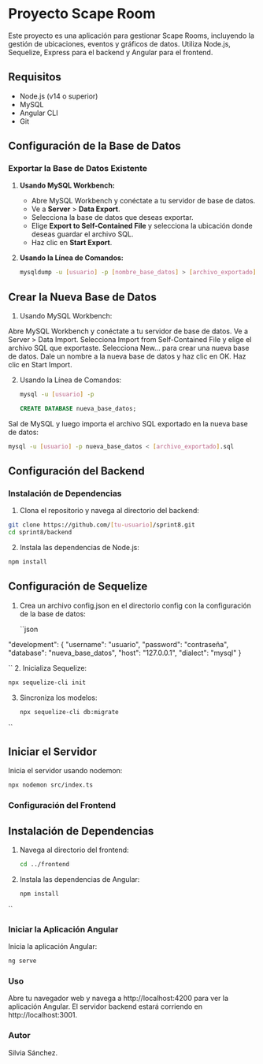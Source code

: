# Proyecto Scape Room

Este proyecto es una aplicación para gestionar Scape Rooms, incluyendo la gestión de ubicaciones, eventos y gráficos de datos. Utiliza Node.js, Sequelize, Express para el backend y Angular para el frontend.

## Requisitos

- Node.js (v14 o superior)
- MySQL
- Angular CLI
- Git

## Configuración de la Base de Datos

### Exportar la Base de Datos Existente

1. **Usando MySQL Workbench:**
   - Abre MySQL Workbench y conéctate a tu servidor de base de datos.
   - Ve a **Server** > **Data Export**.
   - Selecciona la base de datos que deseas exportar.
   - Elige **Export to Self-Contained File** y selecciona la ubicación donde deseas guardar el archivo SQL.
   - Haz clic en **Start Export**.

2. **Usando la Línea de Comandos:**
   ```sh
   mysqldump -u [usuario] -p [nombre_base_datos] > [archivo_exportado].sql

## Crear la Nueva Base de Datos

1. Usando MySQL Workbench:

Abre MySQL Workbench y conéctate a tu servidor de base de datos.
Ve a Server > Data Import.
Selecciona Import from Self-Contained File y elige el archivo SQL que exportaste.
Selecciona New... para crear una nueva base de datos.
Dale un nombre a la nueva base de datos y haz clic en OK.
Haz clic en Start Import.

2. Usando la Línea de Comandos:

   ```sh
   mysql -u [usuario] -p
   ```

   ```sql
   CREATE DATABASE nueva_base_datos;
   ```

Sal de MySQL y luego importa el archivo SQL exportado en la nueva base de datos:

   ```sh
   mysql -u [usuario] -p nueva_base_datos < [archivo_exportado].sql
   ```

## Configuración del Backend

### Instalación de Dependencias

1. Clona el repositorio y navega al directorio del backend:
```sh
git clone https://github.com/[tu-usuario]/sprint8.git
cd sprint8/backend
```
2. Instala las dependencias de Node.js:
```sh
npm install
````

## Configuración de Sequelize

1. Crea un archivo config.json en el directorio config con la configuración de la base de datos:

   ``json
   
  "development": {
    "username": "usuario",
    "password": "contraseña",
    "database": "nueva_base_datos",
    "host": "127.0.0.1",
    "dialect": "mysql"
  }

``
2. Inicializa Sequelize:

```sh
npx sequelize-cli init
```

3. Sincroniza los modelos:

   ```sh
   npx sequelize-cli db:migrate
``

## Iniciar el Servidor

Inicia el servidor usando nodemon:

   ```sh
npx nodemon src/index.ts
```

### Configuración del Frontend

## Instalación de Dependencias

1. Navega al directorio del frontend:
   ```sh
   cd ../frontend
   ```
2. Instala las dependencias de Angular:
   ```sh
   npm install
`` 
### Iniciar la Aplicación Angular

Inicia la aplicación Angular:
 ```sh
ng serve
```

### Uso

Abre tu navegador web y navega a http://localhost:4200 para ver la aplicación Angular.
El servidor backend estará corriendo en http://localhost:3001.

### Autor
Silvia Sánchez.
